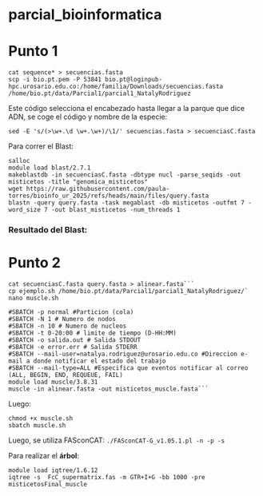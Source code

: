 # parcial_bioinformatica

# Punto 1
```
cat sequence* > secuencias.fasta
scp -i bio.pt.pem -P 53841 bio.pt@loginpub-hpc.urosario.edu.co:/home/familia/Downloads/secuencias.fasta /home/bio.pt/data/Parcial1/parcial1_NatalyRodriguez
```

Este código selecciona el encabezado hasta llegar a la parque que dice ADN, se coge el código y nombre de la especie:

```sed -E 's/(>\w+.\d \w+.\w+)/\1/' secuencias.fasta > secuenciasC.fasta```

Para correr el Blast:
```
salloc
module load blast/2.7.1
makeblastdb -in secuenciasC.fasta -dbtype nucl -parse_seqids -out misticetos -title "genomica_misticetos"
wget https://raw.githubusercontent.com/paula-torres/bioinfo_ur_2025/refs/heads/main/files/query.fasta
blastn -query query.fasta -task megablast -db misticetos -outfmt 7 -word_size 7 -out blast_misticetos -num_threads 1
```
### Resultado del Blast:
# Punto 2
```
cat secuenciasC.fasta query.fasta > alinear.fasta```
cp ejemplo.sh /home/bio.pt/data/Parcial1/parcial1_NatalyRodriguez/`
nano muscle.sh
```

```#!/bin/bash
#SBATCH -p normal #Particion (cola)
#SBATCH -N 1 # Numero de nodos
#SBATCH -n 10 # Numero de nucleos
#SBATCH -t 0-20:00 # limite de tiempo (D-HH:MM)
#SBATCH -o salida.out # Salida STDOUT
#SBATCH -e error.err # Salida STDERR
#SBATCH --mail-user=natalya.rodriguez@urosario.edu.co #Direccion e-mail a donde notificar el estado del trabajo
#SBATCH --mail-type=ALL #Especifica que eventos notificar al correo (ALL, BEGIN, END, REQUEUE, FAIL)
module load muscle/3.8.31
muscle -in alinear.fasta -out misticetos_muscle.fasta```
```
Luego:
```
chmod +x muscle.sh
sbatch muscle.sh
```
Luego, se utiliza FASconCAT:
```./FASconCAT-G_v1.05.1.pl -n -p -s```

Para realizar el **árbol**:
```
module load iqtree/1.6.12
iqtree -s  FcC_supermatrix.fas -m GTR+I+G -bb 1000 -pre misticetosFinal_muscle
```
